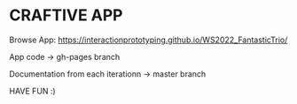 # CRAFTIVE APP
Browse App: https://interactionprototyping.github.io/WS2022_FantasticTrio/


App code -> gh-pages branch


Documentation from each iterationn -> master branch


HAVE FUN :)
